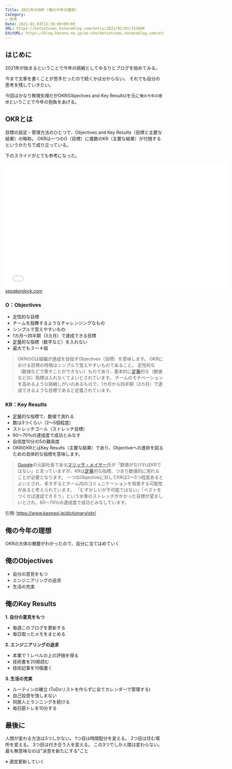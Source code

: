 ```yaml
---
Title: 2021年のOKR (俺の今年の理想)
Category:
- 思考
Date: 2021-01-03T13:36:09+09:00
URL: https://kotsutsumi.hatenablog.com/entry/2021/01/03/133609
EditURL: https://blog.hatena.ne.jp/ue-sho/kotsutsumi.hatenablog.com/atom/entry/26006613769881122
---
```


<h2>はじめに</h2>
<p>2021年が始まるということで今年の挑戦としてゆるりとブログを始めてみる。</p>
<p>今まで文章を書くことが苦手だったので続くかは分からない。 それでも自分の思考を残していきたい。</p>
<p>今回はかなり無理矢理だがOKR(Objectives and Key Results)を元に<code>俺の今年の理想</code>ということで今年の抱負をあげる。</p>
<h2>OKRとは</h2>
<p>目標の設定・管理方法のひとつで、Objectives and Key Results（目標と主要な結果）の略称。 OKRは一つのO（目標）に複数のKR（主要な結果）が付随するというかたちで成り立っている。</p>
<p>下のスライドがとても参考になった。</p>
<p><iframe id="talk_frame_466018" src="//speakerdeck.com/player/7692efdcfa2e4921922079b2728845dd" width="710" height="399" style="border: 0; padding: 0; margin: 0; background: transparent;" frameborder="0" allowtransparency="true" allowfullscreen="allowfullscreen" mozallowfullscreen="true" webkitallowfullscreen="true"></iframe> <cite class="hatena-citation"><a href="https://speakerdeck.com/katsuhisa91/getting-started-with-okr">speakerdeck.com</a></cite></p>
<h3>O：Objectives</h3>
<ul>
<li>定性的な目標</li>
<li>チームを鼓舞するようなチャレンジングなもの</li>
<li>シンプルで覚えやすいもの</li>
<li>1カ月～四半期（3カ月）で達成できる目標</li>
<li><a class="keyword" href="http://d.hatena.ne.jp/keyword/%C4%EA%CE%CC">定量</a>的な指標（数字など）を入れない</li>
<li>最大でも３〜４個</li>
</ul>
<blockquote>
<p>OKRのOは組織が達成を目指すObjectives（目標）を意味します。 OKRにおける目標の特徴はシンプルで覚えやすいものであること。 定性的な（数値などで表すことができない）ものであり、基本的に<a class="keyword" href="http://d.hatena.ne.jp/keyword/%C4%EA%CE%CC">定量</a>的な（数値などの）指標は入れなくてよいとされています。 チームのモチベーションを高めるような挑戦しがいのあるもので、1カ月から四半期（3カ月）で達成できるような目標であると定義されています。</p>
</blockquote>
<h3>KR：Key Results</h3>
<ul>
<li><a class="keyword" href="http://d.hatena.ne.jp/keyword/%C4%EA%CE%CC">定量</a>的な指標で、数値で測れる</li>
<li>数は3つくらい（2～5個程度）</li>
<li>ストレッチゴール（ストレッチ目標）</li>
<li>60～70％の達成度で成功とみなす</li>
<li>自信度10分の5の難易度</li>
<li>OKRのKRとはKey Results（主要な結果）であり、Objectiveへの進捗を図るための具体的な指標を意味します。</li>
</ul>
<blockquote>
<p><a class="keyword" href="http://d.hatena.ne.jp/keyword/Google">Google</a>の元副社長である<a class="keyword" href="http://d.hatena.ne.jp/keyword/%A5%DE%A5%EA%A5%C3%A5%B5%A1%A6%A5%E1%A5%A4%A5%E4%A1%BC">マリッサ・メイヤー</a>氏が「数値がなければKRではない」と言っていますが、KRは<a class="keyword" href="http://d.hatena.ne.jp/keyword/%C4%EA%CE%CC">定量</a>的な指標、つまり数値的に測れることが必要となります。 一つのObjectiveに対してKRは2～5つ程度あるとよいとされ、多すぎるとチーム内のコミュニケーションを阻害する可能性があると考えられています。 「むずかしいが不可能ではない」「ベストをつくせば達成できそう」という水準のストレッチがかかった目標が望ましいとされ、60～70％の達成度で成功とみなしています。</p>
</blockquote>
<p>引用: <a href="https://www.kaonavi.jp/dictionary/okr/">https://www.kaonavi.jp/dictionary/okr/</a></p>
<h2>俺の今年の理想</h2>
<p>OKRの大体の概要がわかったので、自分に当てはめていく</p>
<h2>俺のObjectives</h2>
<ul>
<li>自分の意見をもつ</li>
<li>エンジニアリングの追求</li>
<li>生活の充実</li>
</ul>
<h2>俺のKey Results</h2>
<p><strong>1. 自分の意見をもつ</strong></p>
<ul>
<li>毎週このブログを更新する</li>
<li>毎日取ったメモをまとめる</li>
</ul>
<p><strong>2. エンジニアリングの追求</strong></p>
<ul>
<li>本業で 1 レベルの上の評価を得る</li>
<li>技術書を20冊読む</li>
<li>技術記事を10個書く</li>
</ul>
<p><strong>3. 生活の充実</strong></p>
<ul>
<li>ルーティンの確立 (ToDoリストを作らずに全てカレンダーで管理する)</li>
<li>自己投資を惜しまない</li>
<li>同居人とランニングを続ける</li>
<li>毎日筋トレを10分する</li>
</ul>
<h2>最後に</h2>
<p>人間が変わる方法は3つしかない。 1つ目は時間配分を変える。 2つ目は住む場所を変える。 3つ目は付き合う人を変える。 この3つでしか人間は変わらない。 最も無意味なのは"決意を新たにする"こと</p>
<p>※ 適宜更新していく</p>
